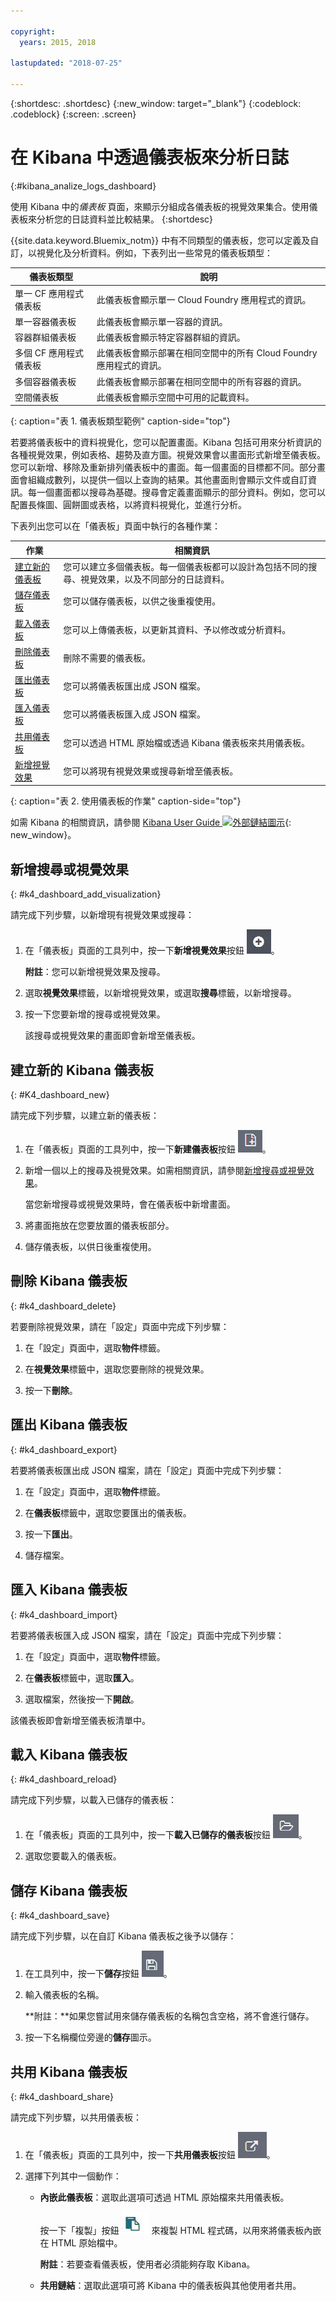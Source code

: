 ```yaml
---

copyright:
  years: 2015, 2018

lastupdated: "2018-07-25"

---
```



{:shortdesc: .shortdesc}
{:new_window: target="_blank"}
{:codeblock: .codeblock}
{:screen: .screen}

# 在 Kibana 中透過儀表板來分析日誌
{:#kibana_analize_logs_dashboard}

使用 Kibana 中的*儀表板* 頁面，來顯示分組成各儀表板的視覺效果集合。使用儀表板來分析您的日誌資料並比較結果。
{:shortdesc}

{{site.data.keyword.Bluemix_notm}} 中有不同類型的儀表板，您可以定義及自訂，以視覺化及分析資料。例如，下表列出一些常見的儀表板類型：

|儀表板類型 |說明 |
|-------------------|-------------|
|單一 CF 應用程式儀表板|此儀表板會顯示單一 Cloud Foundry 應用程式的資訊。|
|單一容器儀表板 |此儀表板會顯示單一容器的資訊。|
|容器群組儀表板 |此儀表板會顯示特定容器群組的資訊。|
|多個 CF 應用程式儀表板|此儀表板會顯示部署在相同空間中的所有 Cloud Foundry 應用程式的資訊。| 
|多個容器儀表板|此儀表板會顯示部署在相同空間中的所有容器的資訊。|
|空間儀表板 |此儀表板會顯示空間中可用的記載資料。| 
{: caption="表 1. 儀表板類型範例" caption-side="top"}

若要將儀表板中的資料視覺化，您可以配置畫面。Kibana 包括可用來分析資訊的各種視覺效果，例如表格、趨勢及直方圖。視覺效果會以畫面形式新增至儀表板。您可以新增、移除及重新排列儀表板中的畫面。每一個畫面的目標都不同。部分畫面會組織成數列，以提供一個以上查詢的結果。其他畫面則會顯示文件或自訂資訊。每一個畫面都以搜尋為基礎。搜尋會定義畫面顯示的部分資料。例如，您可以配置長條圖、圓餅圖或表格，以將資料視覺化，並進行分析。  

下表列出您可以在「儀表板」頁面中執行的各種作業：

|作業 |相關資訊 |
|------|------------------|
| [建立新的儀表板](/docs/services/CloudLogAnalysis/kibana4/logging_kibana_analize_logs_dashboard.html#K4_dashboard_new) |您可以建立多個儀表板。每一個儀表板都可以設計為包括不同的搜尋、視覺效果，以及不同部分的日誌資料。|
| [儲存儀表板](/docs/services/CloudLogAnalysis/kibana4/logging_kibana_analize_logs_dashboard.html#k4_dashboard_save) |您可以儲存儀表板，以供之後重複使用。|
| [載入儀表板](/docs/services/CloudLogAnalysis/kibana4/logging_kibana_analize_logs_dashboard.html#k4_dashboard_reload) |您可以上傳儀表板，以更新其資料、予以修改或分析資料。|
| [刪除儀表板](/docs/services/CloudLogAnalysis/kibana4/logging_kibana_analize_logs_dashboard.html#k4_dashboard_delete) |刪除不需要的儀表板。|
| [匯出儀表板](/docs/services/CloudLogAnalysis/kibana4/logging_kibana_analize_logs_dashboard.html#k4_dashboard_export) |您可以將儀表板匯出成 JSON 檔案。|
| [匯入儀表板](/docs/services/CloudLogAnalysis/kibana4/logging_kibana_analize_logs_dashboard.html#k4_dashboard_import) |您可以將儀表板匯入成 JSON 檔案。|
| [共用儀表板](/docs/services/CloudLogAnalysis/kibana4/logging_kibana_analize_logs_dashboard.html#k4_dashboard_share) |您可以透過 HTML 原始檔或透過 Kibana 儀表板來共用儀表板。|
| [新增視覺效果](/docs/services/CloudLogAnalysis/kibana4/logging_kibana_analize_logs_dashboard.html#k4_dashboard_add_visualization) |您可以將現有視覺效果或搜尋新增至儀表板。|
{: caption="表 2. 使用儀表板的作業" caption-side="top"}

如需 Kibana 的相關資訊，請參閱 [Kibana User Guide ![外部鏈結圖示](../../../icons/launch-glyph.svg "外部鏈結圖示")](https://www.elastic.co/guide/en/kibana/4.1/index.html){: new_window}。

## 新增搜尋或視覺效果
{: #k4_dashboard_add_visualization}

請完成下列步驟，以新增現有視覺效果或搜尋：

1. 在「儀表板」頁面的工具列中，按一下**新增視覺效果**按鈕 ![新增視覺效果](images/k4_dash_add_visualization_icon.jpg "新增視覺效果")。

    **附註**：您可以新增視覺效果及搜尋。 

2. 選取**視覺效果**標籤，以新增視覺效果，或選取**搜尋**標籤，以新增搜尋。

3. 按一下您要新增的搜尋或視覺效果。

    該搜尋或視覺效果的畫面即會新增至儀表板。

## 建立新的 Kibana 儀表板
{: #K4_dashboard_new}

請完成下列步驟，以建立新的儀表板：

1. 在「儀表板」頁面的工具列中，按一下**新建儀表板**按鈕 ![新建儀表板](images/k4_dash_new_icon.jpg "新建儀表板")。

2. 新增一個以上的搜尋及視覺效果。如需相關資訊，請參閱[新增搜尋或視覺效果](/docs/services/CloudLogAnalysis/kibana4/logging_kibana_visualizations.html#logging_k4_visualizations_create)。

    當您新增搜尋或視覺效果時，會在儀表板中新增畫面。

3. 將畫面拖放在您要放置的儀表板部分。
 
4. 儲存儀表板，以供日後重複使用。 

## 刪除 Kibana 儀表板
{: #k4_dashboard_delete}

若要刪除視覺效果，請在「設定」頁面中完成下列步驟：

1. 在「設定」頁面中，選取**物件**標籤。

2. 在**視覺效果**標籤中，選取您要刪除的視覺效果。

3. 按一下**刪除**。

## 匯出 Kibana 儀表板
{: #k4_dashboard_export}

若要將儀表板匯出成 JSON 檔案，請在「設定」頁面中完成下列步驟：

1. 在「設定」頁面中，選取**物件**標籤。

2. 在**儀表板**標籤中，選取您要匯出的儀表板。

3. 按一下**匯出**。

4. 儲存檔案。

## 匯入 Kibana 儀表板
{: #k4_dashboard_import}

若要將儀表板匯入成 JSON 檔案，請在「設定」頁面中完成下列步驟：

1. 在「設定」頁面中，選取**物件**標籤。

2. 在**儀表板**標籤中，選取**匯入**。

3. 選取檔案，然後按一下**開啟**。

該儀表板即會新增至儀表板清單中。

## 載入 Kibana 儀表板
{: #k4_dashboard_reload}

請完成下列步驟，以載入已儲存的儀表板：

1. 在「儀表板」頁面的工具列中，按一下**載入已儲存的儀表板**按鈕 ![載入已儲存的儀表板](images/k4_dash_load_icon.jpg "載入已儲存的儀表板")。

2. 選取您要載入的儀表板。 

## 儲存 Kibana 儀表板
{: #k4_dashboard_save}

請完成下列步驟，以在自訂 Kibana 儀表板之後予以儲存：

1. 在工具列中，按一下**儲存**按鈕 ![儲存儀表板](images/k4_dash_save_icon.jpg "儲存儀表板")。

2. 輸入儀表板的名稱。

    **附註：**如果您嘗試用來儲存儀表板的名稱包含空格，將不會進行儲存。

3. 按一下名稱欄位旁邊的**儲存**圖示。

## 共用 Kibana 儀表板
{: #k4_dashboard_share}

請完成下列步驟，以共用儀表板：

1. 在「儀表板」頁面的工具列中，按一下**共用儀表板**按鈕 ![共用儀表板](images/k4_dash_share_icon.jpg "共用儀表板")。

2. 選擇下列其中一個動作：

    * **內嵌此儀表板**：選取此選項可透過 HTML 原始檔來共用儀表板。 
    
        按一下「複製」按鈕 ![複製到剪貼簿](images/k4_copy_to_clipboard.jpg "複製到剪貼簿") 來複製 HTML 程式碼，以用來將儀表板內嵌在 HTML 原始檔中。 
        
        **附註**：若要查看儀表板，使用者必須能夠存取 Kibana。
	
    * **共用鏈結**：選取此選項可將 Kibana 中的儀表板與其他使用者共用。



